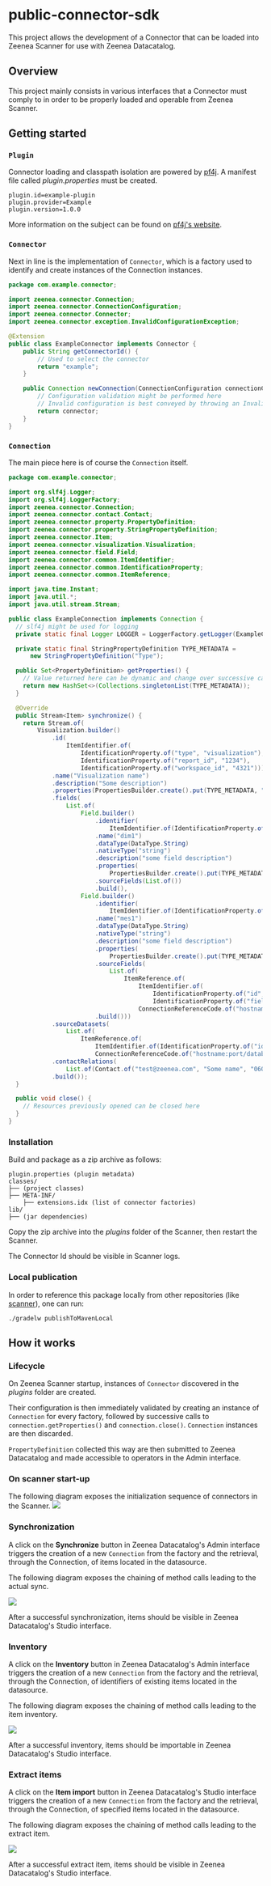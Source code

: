 # public-connector-sdk

This project allows the development of a Connector that can be loaded into Zeenea Scanner for use with Zeenea
Datacatalog.

## Overview

This project mainly consists in various interfaces that a Connector must comply to in order to be properly loaded and
operable from Zeenea Scanner.

## Getting started

### `Plugin`

Connector loading and classpath isolation are powered by [pf4j](https://pf4j.org/).
A manifest file called *plugin.properties* must be created.

```
plugin.id=example-plugin
plugin.provider=Example
plugin.version=1.0.0
``` 

More information on the subject can be found on [pf4j's website](https://pf4j.org/doc/getting-started.html).

### `Connector`

Next in line is the implementation of `Connector`, which is a factory used to identify and create instances of the
Connection instances.

```java
package com.example.connector;

import zeenea.connector.Connection;
import zeenea.connector.ConnectionConfiguration;
import zeenea.connector.Connector;
import zeenea.connector.exception.InvalidConfigurationException;

@Extension
public class ExampleConnector implements Connector {
    public String getConnectorId() {
        // Used to select the connector
        return "example";
    }

    public Connection newConnection(ConnectionConfiguration connectionConfiguration) throws InvalidConfigurationException {
        // Configuration validation might be performed here
        // Invalid configuration is best conveyed by throwing an InvalidConfigurationException
        return connector;
    }
}
```

### `Connection`

The main piece here is of course the `Connection` itself.

```java
package com.example.connector;

import org.slf4j.Logger;
import org.slf4j.LoggerFactory;
import zeenea.connector.Connection;
import zeenea.connector.contact.Contact;
import zeenea.connector.property.PropertyDefinition;
import zeenea.connector.property.StringPropertyDefinition;
import zeenea.connector.Item;
import zeenea.connector.visualization.Visualization;
import zeenea.connector.field.Field;
import zeenea.connector.common.ItemIdentifier;
import zeenea.connector.common.IdentificationProperty;
import zeenea.connector.common.ItemReference;

import java.time.Instant;
import java.util.*;
import java.util.stream.Stream;

public class ExampleConnection implements Connection {
  // slf4j might be used for logging
  private static final Logger LOGGER = LoggerFactory.getLogger(ExampleConnection.class);

  private static final StringPropertyDefinition TYPE_METADATA =
      new StringPropertyDefinition("Type");

  public Set<PropertyDefinition> getProperties() {
    // Value returned here can be dynamic and change over successive calls
    return new HashSet<>(Collections.singletonList(TYPE_METADATA));
  }

  @Override
  public Stream<Item> synchronize() {
    return Stream.of(
        Visualization.builder()
            .id(
                ItemIdentifier.of(
                    IdentificationProperty.of("type", "visualization"),
                    IdentificationProperty.of("report_id", "1234"),
                    IdentificationProperty.of("workspace_id", "4321")))
            .name("Visualization name")
            .description("Some description")
            .properties(PropertiesBuilder.create().put(TYPE_METADATA, "some type").build())
            .fields(
                List.of(
                    Field.builder()
                        .identifier(
                            ItemIdentifier.of(IdentificationProperty.of("field_key", "dim1")))
                        .name("dim1")
                        .dataType(DataType.String)
                        .nativeType("string")
                        .description("some field description")
                        .properties(
                            PropertiesBuilder.create().put(TYPE_METADATA, "dimension").build())
                        .sourceFields(List.of())
                        .build(),
                    Field.builder()
                        .identifier(
                            ItemIdentifier.of(IdentificationProperty.of("field_key", "mes1")))
                        .name("mes1")
                        .dataType(DataType.String)
                        .nativeType("string")
                        .description("some field description")
                        .properties(
                            PropertiesBuilder.create().put(TYPE_METADATA, "measure").build())
                        .sourceFields(
                            List.of(
                                ItemReference.of(
                                    ItemIdentifier.of(
                                        IdentificationProperty.of("id", "dataset2"),
                                        IdentificationProperty.of("field_key", "mes1")),
                                    ConnectionReferenceCode.of("hostname:port/database"))))
                        .build()))
            .sourceDatasets(
                List.of(
                    ItemReference.of(
                        ItemIdentifier.of(IdentificationProperty.of("id", "dataset2")),
                        ConnectionReferenceCode.of("hostname:port/database"))))
            .contactRelations(
                List.of(Contact.of("test@zeenea.com", "Some name", "0600000000", "Owner")))
            .build());
  }

  public void close() {
    // Resources previously opened can be closed here
  }
}

```

### Installation

Build and package as a zip archive as follows:

```
plugin.properties (plugin metadata)
classes/
├── (project classes)
├── META-INF/
    ├── extensions.idx (list of connector factories)
lib/
├── (jar dependencies)
```

Copy the zip archive into the *plugins* folder of the Scanner, then restart the Scanner.

The Connector Id should be visible in Scanner logs.

### Local publication

In order to reference this package locally from other repositories (like [scanner][scanner]), one can run:

```shell
./gradelw publishToMavenLocal
```

## How it works

### Lifecycle

On Zeenea Scanner startup, instances of `Connector` discovered in the *plugins* folder are created.

Their configuration is then immediately validated by creating an instance of `Connection` for every factory, followed by
successive calls to `connection.getProperties()` and `connection.close()`. `Connection` instances are then discarded.

`PropertyDefinition` collected this way are then submitted to Zeenea Datacatalog and made accessible to operators in the
Admin interface.

### On scanner start-up

The following diagram exposes the initialization sequence of connectors in the Scanner.
![](src/main/resources/doc-files/scanner-initialization-sequence-diagram.png)

### Synchronization

A click on the **Synchronize** button in Zeenea Datacatalog's Admin interface triggers the creation of a
new `Connection`
from the factory and the retrieval, through the Connection, of items located in the datasource.

The following diagram exposes the chaining of method calls leading to the actual sync.

![](src/main/resources/doc-files/synchronize-connection-sequence-diagram.png)

After a successful synchronization, items should be visible in Zeenea Datacatalog's Studio interface.

### Inventory

A click on the **Inventory** button in Zeenea Datacatalog's Admin interface triggers the creation of a new `Connection`
from the factory and the retrieval, through the Connection, of identifiers of existing items located in the datasource.

The following diagram exposes the chaining of method calls leading to the item inventory.

![](src/main/resources/doc-files/inventory-connection-sequence-diagram.png)

After a successful inventory, items should be importable in Zeenea Datacatalog's Studio interface.

### Extract items

A click on the **Item import** button in Zeenea Datacatalog's Studio interface triggers the creation of a
new `Connection` from the factory and the retrieval, through the Connection, of specified items located in the
datasource.

The following diagram exposes the chaining of method calls leading to the extract item.

![](src/main/resources/doc-files/extract-items-connection-sequence-diagram.png)

After a successful extract item, items should be visible in Zeenea Datacatalog's Studio interface.

[scanner]: https://github.com/zeenea/scanner
